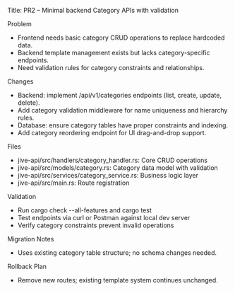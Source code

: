 Title: PR2 – Minimal backend Category APIs with validation

Problem
- Frontend needs basic category CRUD operations to replace hardcoded data.
- Backend template management exists but lacks category-specific endpoints.
- Need validation rules for category constraints and relationships.

Changes
- Backend: implement /api/v1/categories endpoints (list, create, update, delete).
- Add category validation middleware for name uniqueness and hierarchy rules.
- Database: ensure category tables have proper constraints and indexing.
- Add category reordering endpoint for UI drag-and-drop support.

Files
- jive-api/src/handlers/category_handler.rs: Core CRUD operations
- jive-api/src/models/category.rs: Category data model with validation
- jive-api/src/services/category_service.rs: Business logic layer
- jive-api/src/main.rs: Route registration

Validation
- Run cargo check --all-features and cargo test
- Test endpoints via curl or Postman against local dev server
- Verify category constraints prevent invalid operations

Migration Notes
- Uses existing category table structure; no schema changes needed.

Rollback Plan
- Remove new routes; existing template system continues unchanged.